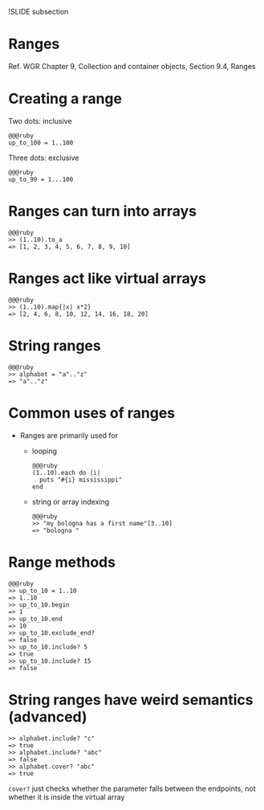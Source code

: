 !SLIDE subsection
# Ranges

Ref. WGR Chapter 9, Collection and container objects, Section 9.4, Ranges

# Creating a range

Two dots: inclusive

    @@@ruby
    up_to_100 = 1..100

Three dots: exclusive

    @@@ruby
    up_to_99 = 1...100
    
# Ranges can turn into arrays

    @@@ruby
    >> (1..10).to_a
    => [1, 2, 3, 4, 5, 6, 7, 8, 9, 10]

# Ranges act like virtual arrays

    @@@ruby
    >> (1..10).map{|x| x*2}
    => [2, 4, 6, 8, 10, 12, 14, 16, 18, 20]

# String ranges

    @@@ruby
    >> alphabet = "a".."z"
    => "a".."z"

# Common uses of ranges

* Ranges are primarily used for 
  * looping
  
        @@@ruby
        (1..10).each do |i|
          puts "#{i} mississippi"
        end

  * string or array indexing

        @@@ruby
        >> "my bologna has a first name"[3..10]
        => "bologna "

# Range methods

    @@@ruby
    >> up_to_10 = 1..10
    => 1..10
    >> up_to_10.begin
    => 1
    >> up_to_10.end
    => 10
    >> up_to_10.exclude_end?
    => false
    >> up_to_10.include? 5
    => true
    >> up_to_10.include? 15
    => false

# String ranges have weird semantics (advanced)

    >> alphabet.include? "c"
    => true
    >> alphabet.include? "abc"
    => false
    >> alphabet.cover? "abc"
    => true

`cover?` just checks whether the parameter falls between the endpoints, not whether it is inside the virtual array
